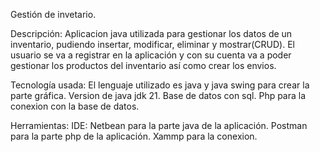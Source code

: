 Gestión de invetario.

Descripción:
Aplicacion java utilizada para gestionar los datos de un inventario, pudiendo insertar, modificar, eliminar y mostrar(CRUD).
El usuario se va a registrar en la aplicación y con su cuenta va a poder gestionar los productos del inventario así como crear los envios.

Tecnología usada:
El lenguaje utilizado es java y java swing para crear la parte gráfica.
  Version de java jdk 21.
Base de datos con sql.
Php para la conexion con la base de datos.

Herramientas:
IDE: Netbean para la parte java de la aplicación.
Postman para la parte php de la aplicación.
Xammp para la conexion.









